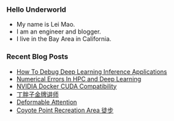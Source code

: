 ### Hello Underworld

- My name is Lei Mao.
- I am an engineer and blogger.
- I live in the Bay Area in California.


### Recent Blog Posts

<!-- BLOG-POST-LIST:START -->
- [How To Debug Deep Learning Inference Applications](https://leimao.github.io/article/How-To-Debug-Deep-Learning-Inference-Applications/)
- [Numerical Errors In HPC and Deep Learning](https://leimao.github.io/blog/Numerical-Errors-In-HPC-Deep-Learning/)
- [NVIDIA Docker CUDA Compatibility](https://leimao.github.io/blog/NVIDIA-Docker-CUDA-Compatibility/)
- [丁胖子金牌讲师](https://leimao.github.io/essay/%E4%B8%81%E8%83%96%E5%AD%90%E9%87%91%E7%89%8C%E8%AE%B2%E5%B8%88/)
- [Deformable Attention](https://leimao.github.io/blog/Deformable-Attention/)
- [Coyote Point Recreation Area 徒步](https://leimao.github.io/life/Coyote-Point-Recreation-Area/)
<!-- BLOG-POST-LIST:END -->
